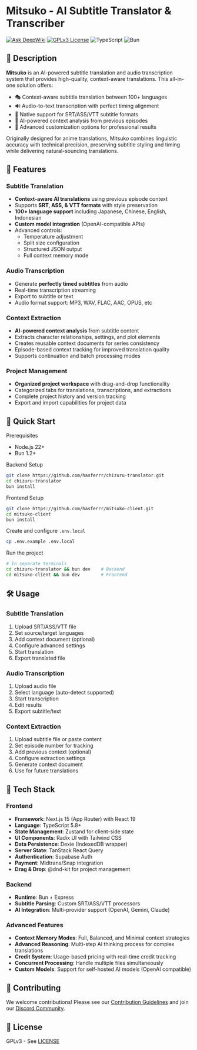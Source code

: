 # Mitsuko - AI Subtitle Translator & Transcriber

[![Ask DeepWiki](https://deepwiki.com/badge.svg)](https://deepwiki.com/hasferrr/mitsuko-client)
[![GPLv3 License](https://img.shields.io/badge/License-GPLv3-blue.svg)](https://opensource.org/licenses/GPL-3.0)
![TypeScript](https://img.shields.io/badge/TypeScript-✓-blue)
![Bun](https://img.shields.io/badge/Bun-✓-000000)

## 📖 Description

**Mitsuko** is an AI-powered subtitle translation and audio transcription system that provides high-quality, context-aware translations. This all-in-one solution offers:

- 🎭 Context-aware subtitle translation between 100+ languages
- 🔊 Audio-to-text transcription with perfect timing alignment
- 📜 Native support for SRT/ASS/VTT subtitle formats
- 🧠 AI-powered context analysis from previous episodes
- 🔧 Advanced customization options for professional results

Originally designed for anime translations, Mitsuko combines linguistic accuracy with technical precision, preserving subtitle styling and timing while delivering natural-sounding translations.

## 🌟 Features

### Subtitle Translation

- **Context-aware AI translations** using previous episode context
- Supports **SRT, ASS, & VTT formats** with style preservation
- **100+ language support** including Japanese, Chinese, English, Indonesian
- **Custom model integration** (OpenAI-compatible APIs)
- Advanced controls:
  - Temperature adjustment
  - Split size configuration
  - Structured JSON output
  - Full context memory mode

### Audio Transcription

- Generate **perfectly timed subtitles** from audio
- Real-time transcription streaming
- Export to subtitle or text
- Audio format support: MP3, WAV, FLAC, AAC, OPUS, etc

### Context Extraction

- **AI-powered context analysis** from subtitle content
- Extracts character relationships, settings, and plot elements
- Creates reusable context documents for series consistency
- Episode-based context tracking for improved translation quality
- Supports continuation and batch processing modes

### Project Management

- **Organized project workspace** with drag-and-drop functionality
- Categorized tabs for translations, transcriptions, and extractions
- Complete project history and version tracking
- Export and import capabilities for project data

## 🚀 Quick Start

Prerequisites

- Node.js 22+
- Bun 1.2+

Backend Setup

```bash
git clone https://github.com/hasferrr/chizuru-translator.git
cd chizuru-translator
bun install
```

Frontend Setup

```bash
git clone https://github.com/hasferrr/mitsuko-client.git
cd mitsuko-client
bun install
```

Create and configure `.env.local`

```bash
cp .env.example .env.local
```

Run the project

```bash
# In separate terminals
cd chizuru-translator && bun dev    # Backend
cd mitsuko-client && bun dev        # Frontend
```

## 🛠 Usage

### Subtitle Translation

1. Upload SRT/ASS/VTT file
2. Set source/target languages
3. Add context document (optional)
4. Configure advanced settings
5. Start translation
6. Export translated file

### Audio Transcription

1. Upload audio file
2. Select language (auto-detect supported)
3. Start transcription
4. Edit results
5. Export subtitle/text

### Context Extraction

1. Upload subtitle file or paste content
2. Set episode number for tracking
3. Add previous context (optional)
4. Configure extraction settings
5. Generate context document
6. Use for future translations

## 🔧 Tech Stack

### Frontend

- **Framework**: Next.js 15 (App Router) with React 19
- **Language**: TypeScript 5.8+
- **State Management**: Zustand for client-side state
- **UI Components**: Radix UI with Tailwind CSS
- **Data Persistence**: Dexie (IndexedDB wrapper)
- **Server State**: TanStack React Query
- **Authentication**: Supabase Auth
- **Payment**: Midtrans/Snap integration
- **Drag & Drop**: @dnd-kit for project management

### Backend

- **Runtime**: Bun + Express
- **Subtitle Parsing**: Custom SRT/ASS/VTT processors
- **AI Integration**: Multi-provider support (OpenAI, Gemini, Claude)

### Advanced Features

- **Context Memory Modes**: Full, Balanced, and Minimal context strategies
- **Advanced Reasoning**: Multi-step AI thinking process for complex translations
- **Credit System**: Usage-based pricing with real-time credit tracking
- **Concurrent Processing**: Handle multiple files simultaneously
- **Custom Models**: Support for self-hosted AI models (OpenAI compatible)

## 🤝 Contributing

We welcome contributions! Please see our [Contribution Guidelines](CONTRIBUTING.md) and join our [Discord Community](https://discord.gg/8PaGWY6FdZ).

## 📜 License

GPLv3 - See [LICENSE](LICENSE)
